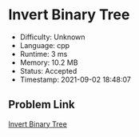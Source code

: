 # Invert Binary Tree

- Difficulty: Unknown
- Language: cpp
- Runtime: 3 ms
- Memory: 10.2 MB
- Status: Accepted
- Timestamp: 2021-09-02 18:48:07

## Problem Link
[Invert Binary Tree](https://leetcode.com/problems/invert-binary-tree)

